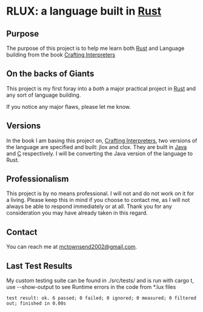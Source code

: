 # RLUX: a language built in [Rust](https://www.rust-lang.org/)

## Purpose

The purpose of this project is to help me learn both [Rust](https://www.rust-lang.org/) and Language building from the book [Crafting Interpreters](https://craftinginterpreters.com/)

## On the backs of Giants

This project is my first foray into a _both_ a major practical project in [Rust](https://www.rust-lang.org/) and any sort of language building.

If you notice any major flaws, please let me know.

## Versions

In the book I am basing this project on, [Crafting Interpreters](https://craftinginterpreters.com/), two versions of the language are specified and built: jlox and clox. They are built in [Java](https://www.java.com/) and [C](https://en.wikipedia.org/wiki/C_(programming_language)) respectively. I will be converting the Java version of the language to Rust.

## Professionalism

This project is by no means professional. I will not and do not work on it for a living. Please keep this in mind if you choose to contact me, as I will not always be able to respond immediately or at all. Thank you for any consideration you may have already taken in this regard.

## Contact

You can reach me at [mctownsend2002@gmail.com](mailto:mctownsend2002@gmail.com).

## Last Test Results
My custom testing suite can be found in ./src/tests/ and is run with cargo t, use --show-output to see Runtime errors in the code from *.lux files
```
test result: ok. 6 passed; 0 failed; 0 ignored; 0 measured; 0 filtered out; finished in 0.00s
```
